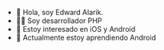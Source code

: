 - 👋 Hola, soy Edward Alarik.
- 🧑‍💻 Soy desarrollador PHP
- 👀 Estoy interesado en iOS y Android
- 🌱 Actualmente estoy aprendiendo Android

<!---
- 📫 Cómo comunicarse conmigo por correo electrónico

- 👋 Hi, I’m Edward Alarik
- 🧑‍💻 I’m a PHP developer
- 👀 I’m interested in iOS and Android
- 🌱 I’m currently learning Android
- 📫 How to reach me for mail

EdwardPerezMC/EdwardPerezMC is a ✨ special ✨ repository because its `README.md` (this file) appears on your GitHub profile.
You can click the Preview link to take a look at your changes.
--->
